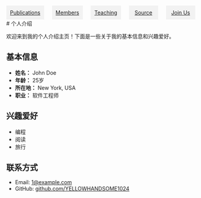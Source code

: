 <!-- CSS -->
<style>
.columns {
  display: flex;
}

.column {
  flex: 1;
  text-align: center;
  padding: 10px;
  background-color: #f2f2f2;
}
</style>
<!-- README.md -->
<!-- 分栏界面开始 -->
<div class="columns">
  <a href="publications.html" class="column">Publications</a>
  <a href="members.html" class="column">Members</a>
  <a href="teaching.html" class="column">Teaching</a>
  <a href="source.html" class="column">Source</a>
  <a href="joinus.html" class="column">Join Us</a>
</div>
<!-- 分栏界面结束 -->
# 个人介绍

欢迎来到我的个人介绍主页！下面是一些关于我的基本信息和兴趣爱好。

## 基本信息

- **姓名：** John Doe
- **年龄：** 25岁
- **所在地：** New York, USA
- **职业：** 软件工程师

## 兴趣爱好

- 编程
- 阅读
- 旅行

## 联系方式

- Email: 1@example.com
- GitHub: [github.com/YELLOWHANDSOME1024](https://github.com/YELLOWHANDSOME1024)


